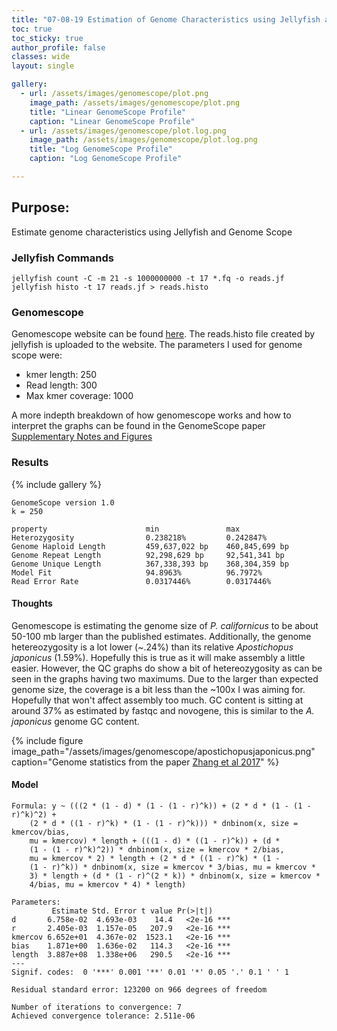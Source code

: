 ```yaml
---
title: "07-08-19 Estimation of Genome Characteristics using Jellyfish and Genomescope"
toc: true
toc_sticky: true
author_profile: false
classes: wide
layout: single

gallery:
  - url: /assets/images/genomescope/plot.png
    image_path: /assets/images/genomescope/plot.png
    title: "Linear GenomeScope Profile"
    caption: "Linear GenomeScope Profile"
  - url: /assets/images/genomescope/plot.log.png
    image_path: /assets/images/genomescope/plot.log.png
    title: "Log GenomeScope Profile"
    caption: "Log GenomeScope Profile"  

---
```


## Purpose: 
Estimate genome characteristics using Jellyfish and Genome Scope


### Jellyfish Commands

```
jellyfish count -C -m 21 -s 1000000000 -t 17 *.fq -o reads.jf
jellyfish histo -t 17 reads.jf > reads.histo
```

### Genomescope

Genomescope website can be found [here](http://qb.cshl.edu/genomescope/). The reads.histo file created by jellyfish is uploaded to the website. The parameters I used for genome scope were:
* kmer length: 250
* Read length: 300
* Max kmer coverage: 1000

A more indepth breakdown of how genomescope works and how to interpret the graphs can be found in the GenomeScope paper [Supplementary Notes and Figures](https://www.biorxiv.org/content/biorxiv/suppl/2017/02/28/075978.DC2/075978-1.pdf) 

### Results

{% include gallery %}

```
GenomeScope version 1.0
k = 250

property                      min               max               
Heterozygosity                0.238218%         0.242847%         
Genome Haploid Length         459,637,022 bp    460,845,699 bp    
Genome Repeat Length          92,298,629 bp     92,541,341 bp     
Genome Unique Length          367,338,393 bp    368,304,359 bp    
Model Fit                     94.8963%          96.7972%          
Read Error Rate               0.0317446%        0.0317446%    
```


#### Thoughts

Genomescope is estimating the genome size of *P. californicus* to be about 50-100 mb larger than the published estimates. Additionally, the genome hetereozygosity is a lot lower (~.24%) than its relative *Apostichopus japonicus* (1.59%). Hopefully this is true as it will make assembly a little easier. However, the QC graphs do show a bit of hetereozygosity as can be seen in the graphs having two maximums. Due to the larger than expected genome size, the coverage is a bit less than the ~100x I was aiming for. Hopefully that won't affect assembly too much. GC content is sitting at around 37% as estimated by fastqc and novogene, this is similar to the *A. japonicus* genome GC content. 

{% include figure image_path="/assets/images/genomescope/apostichopusjaponicus.png" caption="Genome statistics from  the paper [Zhang et al 2017](https://journals.plos.org/plosbiology/article?id=10.1371/journal.pbio.2003790)" %}


#### Model
```
Formula: y ~ (((2 * (1 - d) * (1 - (1 - r)^k)) + (2 * d * (1 - (1 - r)^k)^2) + 
    (2 * d * ((1 - r)^k) * (1 - (1 - r)^k))) * dnbinom(x, size = kmercov/bias, 
    mu = kmercov) * length + (((1 - d) * ((1 - r)^k)) + (d * 
    (1 - (1 - r)^k)^2)) * dnbinom(x, size = kmercov * 2/bias, 
    mu = kmercov * 2) * length + (2 * d * ((1 - r)^k) * (1 - 
    (1 - r)^k)) * dnbinom(x, size = kmercov * 3/bias, mu = kmercov * 
    3) * length + (d * (1 - r)^(2 * k)) * dnbinom(x, size = kmercov * 
    4/bias, mu = kmercov * 4) * length)

Parameters:
         Estimate Std. Error t value Pr(>|t|)    
d       6.758e-02  4.693e-03    14.4   <2e-16 ***
r       2.405e-03  1.157e-05   207.9   <2e-16 ***
kmercov 6.652e+01  4.367e-02  1523.1   <2e-16 ***
bias    1.871e+00  1.636e-02   114.3   <2e-16 ***
length  3.887e+08  1.338e+06   290.5   <2e-16 ***
---
Signif. codes:  0 '***' 0.001 '**' 0.01 '*' 0.05 '.' 0.1 ' ' 1

Residual standard error: 123200 on 966 degrees of freedom

Number of iterations to convergence: 7 
Achieved convergence tolerance: 2.511e-06
```


